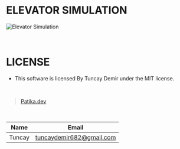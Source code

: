 # ELEVATOR SIMULATION

![Elevator Simulation](https://user-images.githubusercontent.com/98576037/165561744-9c3eb53c-e72b-43dd-b24b-a1e5897065d4.png)

<br />

# LICENSE

* This software is licensed By Tuncay Demir under the MIT license.

<br />

>[Patika.dev](https://app.patika.dev/fogomurphy)

<br/>

| Name |  Email |
| ---- |  ----- |
| Tuncay | tuncaydemir682@gmail.com |
